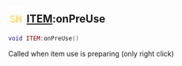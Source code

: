 ## <img src="../../.gitbook/assets/shared.png" width="32" height="32" /> [ITEM](../item/README.md):onPreUse

```lua
void ITEM:onPreUse()
```

Called when item use is preparing (only right click)<br>
